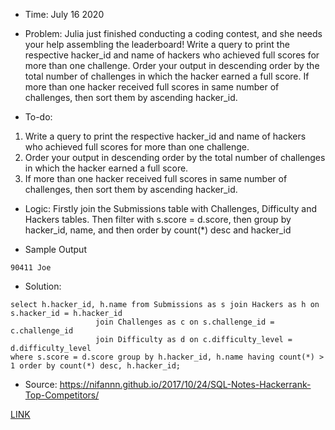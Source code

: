 * Time: July 16 2020

* Problem: Julia just finished conducting a coding contest, and she needs your help assembling the leaderboard! 
Write a query to print the respective hacker_id and name of hackers who achieved full scores for more than one challenge. 
Order your output in descending order by the total number of challenges in which the hacker earned a full score. 
If more than one hacker received full scores in same number of challenges, then sort them by ascending hacker_id.

* To-do:
1. Write a query to print the respective hacker_id and name of hackers who achieved full scores for more than one challenge.
2. Order your output in descending order by the total number of challenges in which the hacker earned a full score. 
3. If more than one hacker received full scores in same number of challenges, then sort them by ascending hacker_id.


* Logic: Firstly join the Submissions table with Challenges, Difficulty and Hackers tables. Then filter with s.score = d.score, then group by hacker_id, name, and then 
  order by count(*) desc and hacker_id
  
* Sample Output
```
90411 Joe
```
  
 * Solution:
 
 ```
 select h.hacker_id, h.name from Submissions as s join Hackers as h on s.hacker_id = h.hacker_id
                    join Challenges as c on s.challenge_id = c.challenge_id 
                    join Difficulty as d on c.difficulty_level = d.difficulty_level
where s.score = d.score group by h.hacker_id, h.name having count(*) > 1 order by count(*) desc, h.hacker_id;
 ```

* Source: https://nifannn.github.io/2017/10/24/SQL-Notes-Hackerrank-Top-Competitors/
 
[LINK](https://www.hackerrank.com/challenges/full-score/problem)
